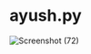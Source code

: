 # ayush.py
![Screenshot (72)](https://user-images.githubusercontent.com/97639995/150625855-3c86ab11-61b8-432b-9b49-790472c00730.png)
